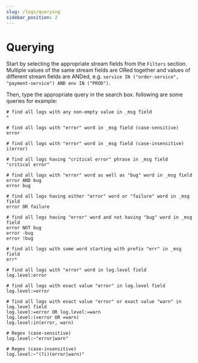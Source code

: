 ```yaml
---
slug: /logs/querying
sidebar_position: 2
---
```


# Querying

Start by selecting the appropriate stream fields from the `Filters` section. Multiple values of the same stream fields are ORed together and values of different stream fields are ANDed, e.g. `service IN ("order-service", "payment-service") AND env IN ("PROD")`.

Then, type the appropriate query in the search box. following are some queries for example:

```shell
# find all logs with any non-empty value in _msg field
*

# find all logs with "error" word in _msg field (case-sensitive)
error

# find all logs with "error" word in _msg field (case-insensitive)
i(error)

# find all logs having "critical error" phrase in _msg field
"critical error"

# find all logs with "error" word as well as "bug" word in _msg field
error AND bug
error bug

# find all logs having either "error" word or "failure" word in _msg field
error OR failure

# find all logs having "error" word and not having "bug" word in _msg field
error NOT bug
error -bug
error !bug

# find all logs with some word starting with prefix "err" in _msg field
err*

# find all logs with "error" word in log.level field
log.level:error

# find all logs with exact value "error" in log.level field
log.level:=error

# find all logs with exact value "error" or exact value "warn" in log.level field
log.level:=error OR log.level:=warn
log.level:(=error OR =warn)
log.level:in(error, warn)

# Regex (case-sensitive)
log.level:~"error|warn"

# Regex (case-insensitive)
log.level:~"(?i)(error|warn)"
```
